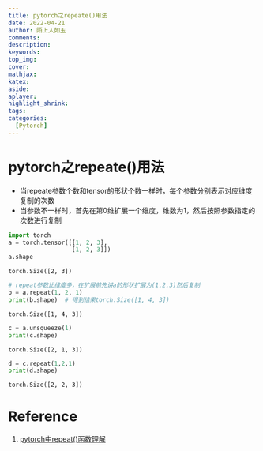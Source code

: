 ```yaml
---
title: pytorch之repeate()用法
date: 2022-04-21
author: 陌上人如玉
comments:
description:
keywords:
top_img:
cover:
mathjax:
katex:
aside:
aplayer:
highlight_shrink:
tags: 
categories:
  [Pytorch]
---
```


# pytorch之repeate()用法
* 当repeate参数个数和tensor的形状个数一样时，每个参数分别表示对应维度复制的次数
* 当参数不一样时，首先在第0维扩展一个维度，维数为1，然后按照参数指定的次数进行复制


```python
import torch
a = torch.tensor([[1, 2, 3],
                  [1, 2, 3]])
a.shape
```




    torch.Size([2, 3])




```python
# repeat参数比维度多，在扩展前先讲a的形状扩展为(1,2,3)然后复制
b = a.repeat(1, 2, 1)
print(b.shape)  # 得到结果torch.Size([1, 4, 3])
```

    torch.Size([1, 4, 3])



```python
c = a.unsqueeze(1)
print(c.shape)
```

    torch.Size([2, 1, 3])



```python
d = c.repeat(1,2,1)
print(d.shape)
```

    torch.Size([2, 2, 3])


# Reference
1. [pytorch中repeat()函数理解](https://blog.csdn.net/tequila53/article/details/119183678)
